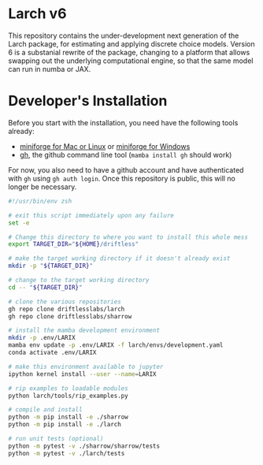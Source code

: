 # Larch v6

This repository contains the under-development next generation of the Larch
package, for estimating and applying discrete choice models. Version 6
is a substanial rewrite of the package, changing to a platform that allows
swapping out the underlying computational engine, so that the same model
can run in numba or JAX.


# Developer's Installation

Before you start with the installation, you need have the following tools already:
- [miniforge for Mac or Linux](https://github.com/conda-forge/miniforge#unix-like-platforms-mac-os--linux)
  or [miniforge for Windows](https://github.com/conda-forge/miniforge/releases/latest/download/Miniforge3-Windows-x86_64.exe)
- [gh](https://cli.github.com), the github command line tool (`mamba install gh` should work)

For now, you also need to have a github account and have authenticated 
with `gh` using `gh auth login`.  Once this repository is public, this
will no longer be necessary.

```zsh
#!/usr/bin/env zsh

# exit this script immediately upon any failure
set -e

# Change this directory to where you want to install this whole mess
export TARGET_DIR="${HOME}/driftless"

# make the target working directory if it doesn't already exist
mkdir -p "${TARGET_DIR}"

# change to the target working directory
cd -- "${TARGET_DIR}"

# clone the various repositories
gh repo clone driftlesslabs/larch
gh repo clone driftlesslabs/sharrow

# install the mamba development environment
mkdir -p .env/LARIX
mamba env update -p .env/LARIX -f larch/envs/development.yaml
conda activate .env/LARIX

# make this environment available to jupyter
ipython kernel install --user --name=LARIX

# rip examples to loadable modules
python larch/tools/rip_examples.py

# compile and install 
python -m pip install -e ./sharrow
python -m pip install -e ./larch

# run unit tests (optional)
python -m pytest -v ./sharrow/sharrow/tests
python -m pytest -v ./larch/tests
```

